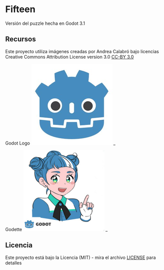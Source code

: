 # Fifteen

Versión del puzzle hecha en Godot 3.1

## Recursos 

Este proyecto utiliza imágenes creadas por Andrea Calabró bajo licencias Creative Commons Attribution License version 3.0 [CC-BY 3.0](https://creativecommons.org/licenses/by/3.0/legalcode)

Godot Logo
![godotlogo.jpg](Ficha/Imagenes/godotlogo.jpg) _

Godette
![godette.jpeg](Ficha/Imagenes/godette.jpeg) _


## Licencia 

Este proyecto está bajo la Licencia (MIT) - mira el archivo [LICENSE](LICENSE) para detalles

